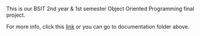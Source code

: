 This is our BSIT 2nd year & 1st semester 
Object Oriented Programming final project.

For more info, click this [link](https://github.com/yomiyow/library-management-system/blob/master/documentation/DocumentationLibrary_Management_Sytem.pdf) 
or you can go to documentation folder above.
